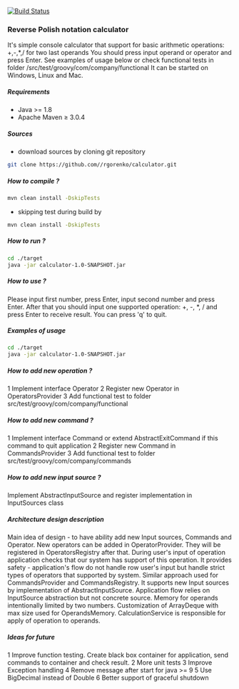 [![Build Status](https://travis-ci.org/rgorenko/calculator.svg?branch=master)](https://travis-ci.org/rgorenko/calculator)

### Reverse Polish notation calculator

It's simple console calculator that support for basic arithmetic operations: +,-,*,/ for two last operands
You should press input operand or operator and press Enter.
See examples of usage below or check functional tests in folder /src/test/groovy/com/company/functional
It can be started on Windows, Linux and Mac.

##### Requirements
- Java >= 1.8
- Apache Maven ≥ 3.0.4

##### Sources
- download sources by cloning git repository<br>
```bash
git clone https://github.com//rgorenko/calculator.git
```

##### How to compile ?

```bash
mvn clean install -DskipTests
```
- skipping test during build by<br>
```bash
mvn clean install -DskipTests
```
##### How to run ?

```bash
cd ./target
java -jar calculator-1.0-SNAPSHOT.jar
```

##### How to use ?

Please input first number, press Enter, input second number and press Enter.
After that you should input one supported operation: +, -, *, /
and press Enter to receive result.
You can press 'q' to quit.

##### Examples of usage
```bash
cd ./target
java -jar calculator-1.0-SNAPSHOT.jar

```
##### How to add new operation ?
1 Implement interface Operator
2 Register new Operator in OperatorsProvider
3 Add functional test to folder src/test/groovy/com/company/functional

##### How to add new command ?
1 Implement interface Command or extend AbstractExitCommand if this command to quit application 
2 Register new Command in CommandsProvider
3 Add functional test to folder src/test/groovy/com/company/commands

##### How to add new input source ?
Implement AbstractInputSource and register implementation in InputSources class

##### Architecture design description
Main idea of design - to have ability add new Input sources, Commands and Operator.
New operators can be added in OperatorProvider. They will be registered in OperatorsRegistry after that.
During user's input of operation application checks that our system has support of this operation.
It provides safety - application's flow do not handle row user's input but handle strict types of operators that supported by system. 
Similar approach used for CommandsProvider and CommandsRegistry.
It supports new Input sources by implementation of AbstractInputSource. Application flow relies on InputSource abstraction but not concrete source.
Memory for operands intentionally limited by two numbers. Customization of ArrayDeque with max size used for OperandsMemory.
CalculationService is responsible for apply of operation to operands.

##### Ideas for future
1 Improve function testing. Create black box container for application,  send commands to container and check result.
2 More unit tests
3 Improve Exception handling
4 Remove message after start for java >= 9
5 Use BigDecimal instead of Double
6 Better support of graceful shutdown


